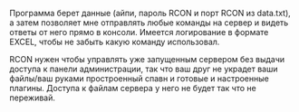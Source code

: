 Программа берет данные (айпи, пароль RCON и порт RCON из data.txt), а затем позволяет мне отправлять любые команды на сервер и видеть ответы от него прямо в консоли.
Имеется логирование в формате EXCEL, чтобы не забыть какую команду использовал.

RCON нужен чтобы управлять уже запущенным сервером без выдачи доступа к панели администрации, так что ваш друг не украдет ваши файлы/ваш руками простроенный спавн и готовые и настроенные плагины. Доступа к файлам сервера у него не будет так что не переживай.
